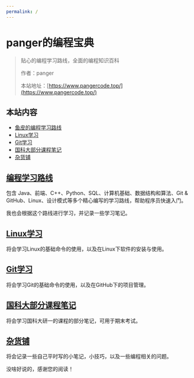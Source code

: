 ```yaml
---
permalink: /
---
```


# panger的编程宝典

> 贴心的编程学习路线，全面的编程知识百科
>
> 作者：panger
>
> 本站地址：[https://www.pangercode.top/](https://www.pangercode.top/)

## 本站内容

- [鱼皮的编程学习路线](/学习路线)
- [Linux学习](./Linux/README.md)
- [Git学习](./Git/README.md)
- [国科大部分课程笔记](./国科大部分课程笔记/README.md)
- [杂货铺](./杂货铺/README.md)


## [编程学习路线](/学习路线)


包含 Java、前端、C++、Python、SQL、计算机基础、数据结构和算法、Git & GitHub、Linux、设计模式等多个精心编写的学习路线，帮助程序员快速入门。

我也会根据这个路线进行学习，并记录一些学习笔记。

## [Linux学习](./Linux/README.md)

将会学习Linux的基础命令的使用，以及在Linux下软件的安装与使用。


## [Git学习](./Git/README.md)

将会学习Git的基础命令的使用，以及在GitHub下的项目管理。

## [国科大部分课程笔记](./国科大部分课程笔记/README.md)

将会学习国科大研一的课程的部分笔记，可用于期末考试。


## [杂货铺](./杂货铺/README.md)

将会记录一些自己平时写的小笔记，小技巧，以及一些编程相关的问题。


没啥好说的，感谢您的阅读！
